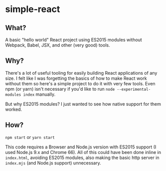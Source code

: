 # simple-react

## What?
A basic "hello world" React project using ES2015 modules without Webpack, Babel, JSX, and other (very good) tools.

## Why?
There's a lot of useful tooling for easily building React applications of any size. I felt like I was forgetting the basics of how to make React work without them so here's a simple project to do it with very few tools. Even npm (or yarn) isn't necessary if you'd like to run `node --experimental-modules index` manually.

But why ES2015 modules? I just wanted to see how native support for them worked.

## How?
`npm start` or `yarn start`

This code requires a Browser and Node.js version with ES2015 support (I used Node.js 9.x and Chrome 66). All of this could have been done inline in `index.html`, avoiding ES2015 modules, also making the basic http server in `index.mjs` (and Node.js support) unnecessary.
